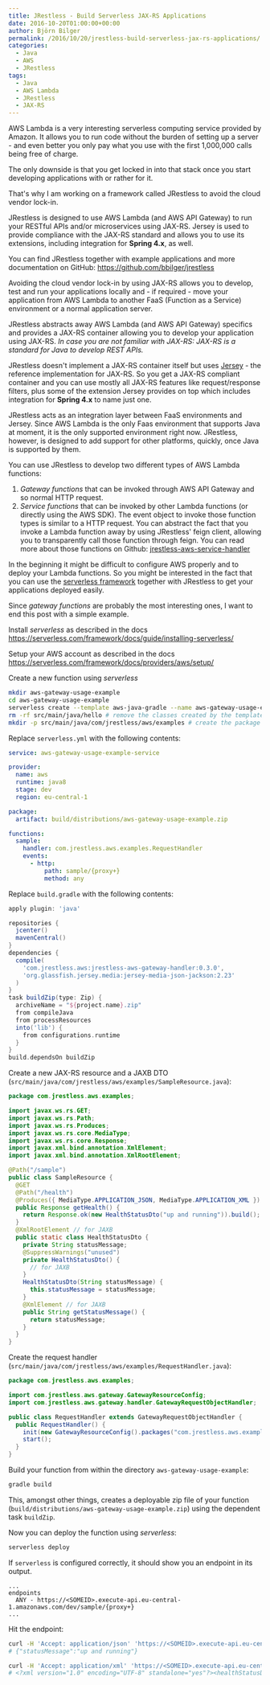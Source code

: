 ```yaml
---
title: JRestless - Build Serverless JAX-RS Applications
date: 2016-10-20T01:00:00+00:00
author: Björn Bilger
permalink: /2016/10/20/jrestless-build-serverless-jax-rs-applications/
categories:
  - Java
  - AWS
  - JRestless
tags:
  - Java
  - AWS Lambda
  - JRestless
  - JAX-RS
---
```


AWS Lambda is a very interesting serverless computing service provided by Amazon. It allows you to run code without the burden of setting up a server - and even better you only pay what you use with the first 1,000,000 calls being free of charge.

The only downside is that you get locked in into that stack once you start developing applications with or rather for it.

That's why I am working on a framework called JRestless to avoid the cloud vendor lock-in.

JRestless is designed to use AWS Lambda (and AWS API Gateway) to run your RESTful APIs and/or microservices using JAX-RS. Jersey is used to provide compliance with the JAX-RS standard and allows you to use its extensions, including integration for **Spring 4.x**, as well.

You can find JRestless together with example applications and more documentation on GitHub: https://github.com/bbilger/jrestless

<!--more-->

Avoiding the cloud vendor lock-in by using JAX-RS allows you to develop, test and run your applications locally and - if required - move your application from AWS Lambda to another FaaS (Function as a Service) environment or a normal application server.

JRestless abstracts away AWS Lambda (and AWS API Gateway) specifics and provides a JAX-RS container allowing you to develop your application using JAX-RS. _In case you are not familiar with JAX-RS: JAX-RS is a standard for Java to develop REST APIs._

JRestless doesn't implement a JAX-RS container itself but uses [Jersey](https://jersey.java.net/) - the reference implementation for JAX-RS. So you get a JAX-RS compliant container and you can use mostly all JAX-RS features like request/response filters, plus some of the extension Jersey provides on top which includes integration for **Spring 4.x** to name just one.

JRestless acts as an integration layer between FaaS environments and Jersey. Since AWS Lambda is the only Faas environment that supports Java at moment, it is the only supported environment right now. JRestless, however, is designed to add support for other platforms, quickly, once Java is supported by them.

You can use JRestless to develop two different types of AWS Lambda functions:
1. _Gateway functions_ that can be invoked through AWS API Gateway and so normal HTTP request.
2. _Service functions_ that can be invoked by other Lambda functions (or directly using the AWS SDK). The event object to invoke those function types is similar to a HTTP request. You can abstract the fact that you invoke a Lambda function away by using JRestless' feign client, allowing you to transparently call those function through feign. You can read more about those functions on Github: [jrestless-aws-service-handler](https://github.com/bbilger/jrestless/tree/master/aws/service/jrestless-aws-service-handler)

In the beginning it might be difficult to configure AWS properly and to deploy your Lambda functions. So you might be interested in the fact that you can use the [serverless framework](https://github.com/serverless/serverless) together with JRestless to get your applications deployed easily.

Since _gateway functions_ are probably the most interesting ones, I want to end this post with a simple example.

Install _serverless_ as described in the docs https://serverless.com/framework/docs/guide/installing-serverless/

Setup your AWS account as described in the docs https://serverless.com/framework/docs/providers/aws/setup/

Create a new function using _serverless_

```bash
mkdir aws-gateway-usage-example
cd aws-gateway-usage-example
serverless create --template aws-java-gradle --name aws-gateway-usage-example
rm -rf src/main/java/hello # remove the classes created by the template
mkdir -p src/main/java/com/jrestless/aws/examples # create the package structure
```
Replace `serverless.yml` with the following contents:

```yml
service: aws-gateway-usage-example-service

provider:
  name: aws
  runtime: java8
  stage: dev
  region: eu-central-1

package:
  artifact: build/distributions/aws-gateway-usage-example.zip

functions:
  sample:
    handler: com.jrestless.aws.examples.RequestHandler
    events:
      - http:
          path: sample/{proxy+}
          method: any

```

Replace `build.gradle` with the following contents:

```gradle
apply plugin: 'java'

repositories {
  jcenter()
  mavenCentral()
}
dependencies {
  compile(
    'com.jrestless.aws:jrestless-aws-gateway-handler:0.3.0',
    'org.glassfish.jersey.media:jersey-media-json-jackson:2.23'
  )
}
task buildZip(type: Zip) {
  archiveName = "${project.name}.zip"
  from compileJava
  from processResources
  into('lib') {
    from configurations.runtime
  }
}
build.dependsOn buildZip

```

Create a new JAX-RS resource and a JAXB DTO (`src/main/java/com/jrestless/aws/examples/SampleResource.java`):

```java
package com.jrestless.aws.examples;

import javax.ws.rs.GET;
import javax.ws.rs.Path;
import javax.ws.rs.Produces;
import javax.ws.rs.core.MediaType;
import javax.ws.rs.core.Response;
import javax.xml.bind.annotation.XmlElement;
import javax.xml.bind.annotation.XmlRootElement;

@Path("/sample")
public class SampleResource {
  @GET
  @Path("/health")
  @Produces({ MediaType.APPLICATION_JSON, MediaType.APPLICATION_XML })
  public Response getHealth() {
    return Response.ok(new HealthStatusDto("up and running")).build();
  }
  @XmlRootElement // for JAXB
  public static class HealthStatusDto {
    private String statusMessage;
    @SuppressWarnings("unused")
    private HealthStatusDto() {
      // for JAXB
    }
    HealthStatusDto(String statusMessage) {
      this.statusMessage = statusMessage;
    }
    @XmlElement // for JAXB
    public String getStatusMessage() {
      return statusMessage;
    }
  }
}
```

Create the request handler (`src/main/java/com/jrestless/aws/examples/RequestHandler.java`):
```java
package com.jrestless.aws.examples;

import com.jrestless.aws.gateway.GatewayResourceConfig;
import com.jrestless.aws.gateway.handler.GatewayRequestObjectHandler;

public class RequestHandler extends GatewayRequestObjectHandler {
  public RequestHandler() {
    init(new GatewayResourceConfig().packages("com.jrestless.aws.examples"));
    start();
  }
}
```

Build your function from within the directory `aws-gateway-usage-example`:
```bash
gradle build
```
This, amongst other things, creates a deployable zip file of your function (`build/distributions/aws-gateway-usage-example.zip`) using the dependent task `buildZip`.

Now you can deploy the function using _serverless_:

```bash
serverless deploy
```

If `serverless` is configured correctly, it should show you an endpoint in its output.
```
...
endpoints
  ANY - https://<SOMEID>.execute-api.eu-central-1.amazonaws.com/dev/sample/{proxy+}
...
```

Hit the endpoint:

```sh
curl -H 'Accept: application/json' 'https://<SOMEID>.execute-api.eu-central-1.amazonaws.com/dev/sample/health'
# {"statusMessage":"up and running"}
```

```sh
curl -H 'Accept: application/xml' 'https://<SOMEID>.execute-api.eu-central-1.amazonaws.com/dev/sample/health'
# <?xml version="1.0" encoding="UTF-8" standalone="yes"?><healthStatusDto><statusMessage>up and running</statusMessage></healthStatusDto>
```
